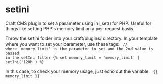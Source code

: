 setini
======

Craft CMS plugin to set a parameter using ini_set() for PHP. Useful for things like setting PHP's memory limit on a per-request basis. 

Throw the setini folder into your craft/plugins/ directory. In your template where you want to set your parameter, use these tags:
<code>
// where 'memory_limit' is the parameter to set and the 2nd value is passed in the setIni filter
{% set memory_limit = 'memory_limit' | setIni('128M') %}
</code>

In this case, to check your memory usage, just echo out the variable:
<code>
{{ memory_limit }}
</code>
